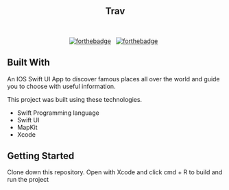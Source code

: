 <h2 align="center">
  Trav
</h2>

<br/>
<center>

[![forthebadge](https://forthebadge.com/images/badges/built-with-love.svg)](https://forthebadge.com) &nbsp;
[![forthebadge](https://forthebadge.com/images/badges/made-with-swift.svg)](https://forthebadge.com) &nbsp;

</center>

## Built With

An IOS Swift UI App to discover famous places all over the world and guide you to choose with useful information.<br/>

This project was built using these technologies.

- Swift Programming language
- Swift UI
- MapKit
- Xcode

## Getting Started

Clone down this repository. Open with Xcode and click cmd + R to build and run the project


